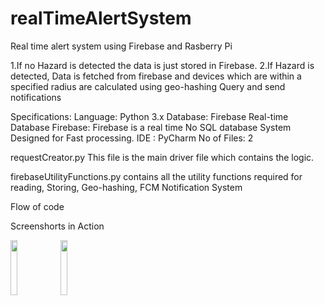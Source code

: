 # realTimeAlertSystem
Real time alert system using Firebase and Rasberry Pi

1.If no Hazard is detected the data is just stored in Firebase.
2.If Hazard is detected, Data is fetched from firebase and devices which are within a specified radius are calculated using geo-hashing Query and send notifications

Specifications:
Language: Python 3.x
Database: Firebase Real-time Database
Firebase: Firebase is a real time No SQL database System Designed for Fast processing.
IDE : PyCharm
No of Files: 2 
                                

requestCreator.py 
This file is the main driver file which contains the logic.

firebaseUtilityFunctions.py
contains all the utility functions required for reading, Storing, Geo-hashing, FCM Notification System

Flow of code






Screenshorts in Action






<img src="https://user-images.githubusercontent.com/10242289/45257844-fa796d80-b369-11e8-8aff-ba0f60ed1ee8.png" width="15%"></img> <img src="https://user-images.githubusercontent.com/10242289/45257826-b7b79580-b369-11e8-859a-f8f22bccae24.png" width="15%"></img> 
